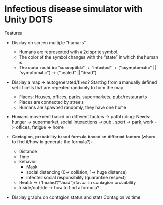 # Infectious disease simulator with Unity DOTS

Features

- Display on screen multiple “humans”
	- Humans are represented with a 2d sprite symbol.
	- The color of the symbol changes with the “state” in which the human is.
	- The state could be "susceptible" -> “infected” -> ("asymptomatic" || "symptomatic") -> (“healed” || ”dead”)

- Display a map -> autogenerated/fixed? Starting from a manually defined set of cells that are repeated randomly to form the map
	- Places: Houses, offices, parks, supermarkets, pubs/restaurants
	- Places are connected by streets
	- Humans are spawned randomly, they have one home

- Humans movement based on different factors -> pathfinding:
	Needs: hunger -> supermarket, social interactions -> pub , sport -> park, work -> offices, fatigue -> home

- Contagion, probability based formula based on different factors (where to find it/how to generate the formula?):
	- Distance
	- Time
	- Behavior
		- Mask 
		- social distancing (0-> collision, 1-> huge distance)
		- infected social responsibility (quarantine respect)
	- Health -> (“healed”/”dead”)/factor in contagion probability 
	- Inside/outside -> how to find a formula?

- Display graphs on contagion status and stats
	Contagion vs time

